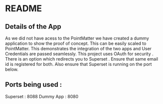 # README

## Details of the App

As we did not have acess to the PointMatter we have created a dummy application to show the proof of concept. This can be easily scaled to PointMatter.
This demonstrates the integration of the two apps and User Credentials are passed seamlessly.
This project uses OAuth for security .
There is an option which redirects you to Superset . Ensure that same email id is registered for both.
Also ensure that Superset is running on the port below.

## Ports being used :
Superset : 8088
Dummy App : 8080
